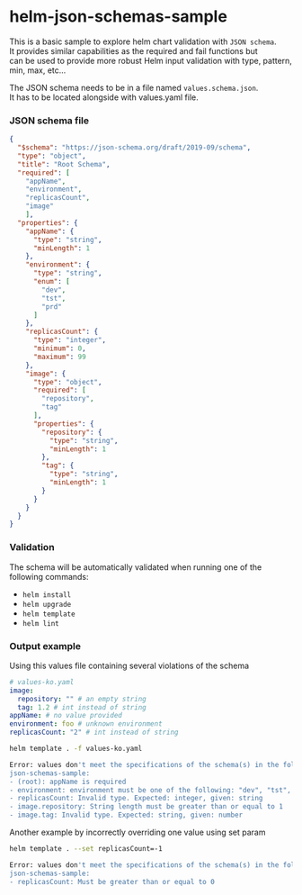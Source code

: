 # helm-json-schemas-sample

This is a basic sample to explore helm chart validation with `JSON schema`.  
It provides similar capabilities as the required and fail functions but  
can be used to provide more robust Helm input validation with type, pattern, min, max, etc...

The JSON schema needs to be in a file named `values.schema.json`.  
It has to be located alongside with values.yaml file.  

### JSON schema file

```json
{
  "$schema": "https://json-schema.org/draft/2019-09/schema",
  "type": "object",
  "title": "Root Schema",
  "required": [
    "appName",
    "environment",
    "replicasCount",
    "image"
    ],
  "properties": {
    "appName": {
      "type": "string",
      "minLength": 1
    },
    "environment": {
      "type": "string",
      "enum": [
        "dev",
        "tst",
        "prd"
      ]
    },
    "replicasCount": {
      "type": "integer",
      "minimum": 0,
      "maximum": 99
    },
    "image": {
      "type": "object",
      "required": [
        "repository",
        "tag"
      ],
      "properties": {
        "repository": {
          "type": "string",
          "minLength": 1
        },
        "tag": {
          "type": "string",
          "minLength": 1
        }
      }
    }
  }
}
```

### Validation

The schema will be automatically validated when running one of the following commands:

- `helm install`
- `helm upgrade`
- `helm template`
- `helm lint`

### Output example

Using this values file containing several violations of the schema

```yaml
# values-ko.yaml
image:
  repository: "" # an empty string
  tag: 1.2 # int instead of string
appName: # no value provided
environment: foo # unknown environment
replicasCount: "2" # int instead of string
```

```bash
helm template . -f values-ko.yaml

Error: values don't meet the specifications of the schema(s) in the following chart(s):
json-schemas-sample:
- (root): appName is required
- environment: environment must be one of the following: "dev", "tst", "prd"
- replicasCount: Invalid type. Expected: integer, given: string
- image.repository: String length must be greater than or equal to 1
- image.tag: Invalid type. Expected: string, given: number
```

Another example by incorrectly overriding one value using set param

```bash
helm template . --set replicasCount=-1

Error: values don't meet the specifications of the schema(s) in the following chart(s):
json-schemas-sample:
- replicasCount: Must be greater than or equal to 0
```
